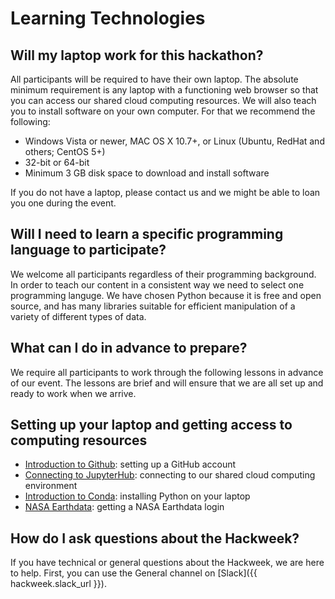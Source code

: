 # Learning Technologies

## Will my laptop work for this hackathon?

All participants will be required to have their own laptop. The absolute minimum requirement is any laptop with a functioning web browser so that you can access our shared cloud computing resources. We will also teach you to install software on your own computer. For that we recommend the following:

- Windows Vista or newer, MAC OS X 10.7+, or Linux (Ubuntu, RedHat and others; CentOS 5+)
- 32-bit or 64-bit
- Minimum 3 GB disk space to download and install software

If you do not have a laptop, please contact us and we might be able to loan you one during the event.

## Will I need to learn a specific programming language to participate?

We welcome all participants regardless of their programming background. In order to teach our content in a consistent way we need to select one programming languge. We have chosen Python because it is free and open source, and has many libraries suitable for efficient manipulation of a variety of different types of data. 


## What can I do in advance to prepare?

We require all participants to work through the following lessons in advance of our event. The lessons are brief and will ensure that we are all set up and ready to work when we arrive.

## Setting up your laptop and getting access to computing resources

* [Introduction to Github](../preliminary/github.md): setting up a GitHub account
* [Connecting to JupyterHub](../preliminary/jupyterhub.md): connecting to our shared cloud computing environment
* [Introduction to Conda](../preliminary/conda.md): installing Python on your laptop
* [NASA Earthdata](../preliminary/earthdata.md): getting a NASA Earthdata login

## How do I ask questions about the Hackweek?
If you have technical or general questions about the Hackweek, we are here to help. First, you can use the General channel on [Slack]({{ hackweek.slack_url }}). 